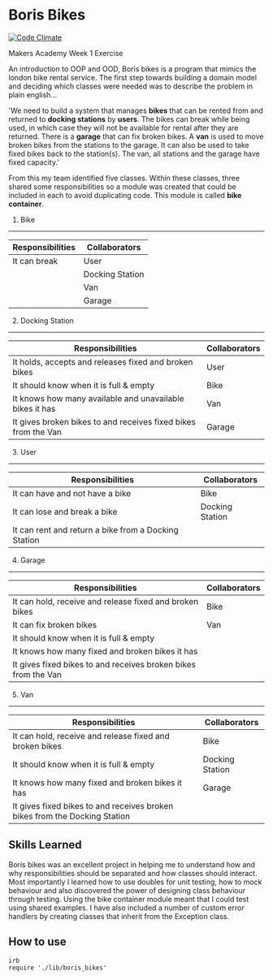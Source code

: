 Boris Bikes
===========
[![Code Climate](https://codeclimate.com/github/ralake/Boris-Bikes/badges/gpa.svg)](https://codeclimate.com/github/ralake/Boris-Bikes)

Makers Academy Week 1 Exercise

An introduction to OOP and OOD, Boris bikes is a program that mimics the london bike rental service. The first step towards building a domain model and deciding which classes were needed was to describe the problem in plain english...

'We need to build a system that manages **bikes** that can be rented from and returned to **docking stations** by **users**. The bikes can break while being used, in which case they will not be available for rental after they are returned. There is a **garage** that can fix broken bikes. A **van** is used to move broken bikes from the stations to the garage. It can also be used to take fixed bikes back to the station(s). The van, all stations and the garage have fixed capacity.'

From this my team identified five classes. Within these classes, three shared some responsibilities so a module was created that could be included in each to avoid duplicating code. This module is called **bike container**.

1. Bike
-------

|Responsibilities | Collaborators|
|-----------------|--------------|
| It can break | User |
| | Docking Station |
| | Van|
| | Garage |

2. Docking Station
------------------

|Responsibilities | Collaborators|
|-----------------|--------------|
| It holds, accepts and releases fixed and broken bikes | User |
| It should know when it is full & empty | Bike |
| It knows how many available and unavailable bikes it has | Van|
| It gives broken bikes to and receives fixed bikes from the Van | Garage |

3. User
-------

|Responsibilities | Collaborators|
|-----------------|--------------|
| It can have and not have a bike | Bike |
| It can lose and break a bike | Docking Station |
| It can rent and return a bike from a Docking Station| |

4. Garage
-------

|Responsibilities | Collaborators|
|-----------------|--------------|
| It can hold, receive and release fixed and broken bikes | Bike |
| It can fix broken bikes | Van |
| It should know when it is full & empty | |
| It knows how many fixed and broken bikes it has | |
| It gives fixed bikes to and receives broken bikes from the Van | |

5. Van
-------

|Responsibilities | Collaborators|
|-----------------|--------------|
| It can hold, receive and release fixed and broken bikes | Bike |
| It should know when it is full & empty | Docking Station |
| It knows how many fixed and broken bikes it has | Garage |
| It gives fixed bikes to and receives broken bikes from the Docking Station | |

Skills Learned
--------------
Boris bikes was an excellent project in helping me to understand how and why responsibilities should be separated and how classes should interact. Most importantly I learned how to use doubles for unit testing, how to mock behaviour and also discovered the power of designing class behaviour through testing. Using the bike container module meant that I could test using shared examples. I have also included a number of custom error handlers by creating classes that inherit from the Exception class.

How to use
----------
```shell
irb
require './lib/boris_bikes'
```
